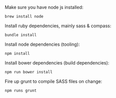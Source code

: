 Make sure you have node js installed:

    brew install node

Install ruby dependencies, mainly sass & compass:

    bundle install

Install node dependencies (tooling):

    npm install

Install bower dependencies (build dependencies):

    npm run bower install

Fire up grunt to compile SASS files on change:

    npm runs grunt
